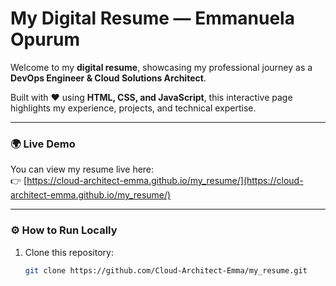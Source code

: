 # My Digital Resume — Emmanuela Opurum

Welcome to my **digital resume**, showcasing my professional journey as a **DevOps Engineer & Cloud Solutions Architect**.

Built with ❤️ using **HTML, CSS, and JavaScript**, this interactive page highlights my experience, projects, and technical expertise.

---

### 🌍 **Live Demo**
You can view my resume live here:  
👉 [https://cloud-architect-emma.github.io/my_resume/](https://cloud-architect-emma.github.io/my_resume/)

---

### ⚙️ **How to Run Locally**
1. Clone this repository:
   ```bash
   git clone https://github.com/Cloud-Architect-Emma/my_resume.git
